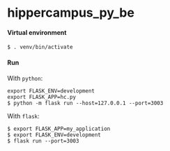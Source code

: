 # hippercampus_py_be

#### Virtual environment
```
$ . venv/bin/activate
```

#### Run

With `python`:
```
export FLASK_ENV=development
export FLASK_APP=hc.py
$ python -m flask run --host=127.0.0.1 --port=3003
```

With `flask`:
```
$ export FLASK_APP=my_application
$ export FLASK_ENV=development
$ flask run --port=3003
```